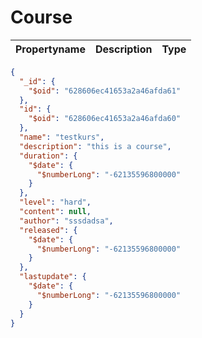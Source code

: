 # Course

| Propertyname | Description | Type |
| ------------ | ----------- | ---- |



```json
{
  "_id": {
    "$oid": "628606ec41653a2a46afda61"
  },
  "id": {
    "$oid": "628606ec41653a2a46afda60"
  },
  "name": "testkurs",
  "description": "this is a course",
  "duration": {
    "$date": {
      "$numberLong": "-62135596800000"
    }
  },
  "level": "hard",
  "content": null,
  "author": "sssdadsa",
  "released": {
    "$date": {
      "$numberLong": "-62135596800000"
    }
  },
  "lastupdate": {
    "$date": {
      "$numberLong": "-62135596800000"
    }
  }
}
```